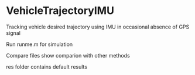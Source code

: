 # VehicleTrajectoryIMU
Tracking vehicle desired trajectory using IMU in occasional absence of GPS signal

Run runme.m for simulation

Compare files show comparion with other methods

res folder contains default results
